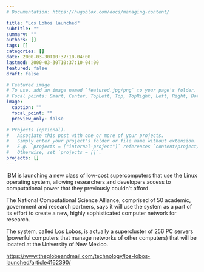 ```yaml
---
# Documentation: https://hugoblox.com/docs/managing-content/

title: "Los Lobos launched"
subtitle: ""
summary: ""
authors: []
tags: []
categories: []
date: 2000-03-30T10:37:10-04:00
lastmod: 2000-03-30T10:37:10-04:00
featured: false
draft: false

# Featured image
# To use, add an image named `featured.jpg/png` to your page's folder.
# Focal points: Smart, Center, TopLeft, Top, TopRight, Left, Right, BottomLeft, Bottom, BottomRight.
image:
  caption: ""
  focal_point: ""
  preview_only: false

# Projects (optional).
#   Associate this post with one or more of your projects.
#   Simply enter your project's folder or file name without extension.
#   E.g. `projects = ["internal-project"]` references `content/project/deep-learning/index.md`.
#   Otherwise, set `projects = []`.
projects: []
---
```


IBM is launching a new class of low-cost supercomputers that use the Linux operating system, allowing researchers and developers access to computational power that they previously couldn't afford.

The National Computational Science Alliance, comprised of 50 academic, government and research partners, says it will use the system as a part of its effort to create a new, highly sophisticated computer network for research.

The system, called Los Lobos, is actually a supercluster of 256 PC servers (powerful computers that manage networks of other computers) that will be located at the University of New Mexico.

https://www.theglobeandmail.com/technology/los-lobos-launched/article4162390/
